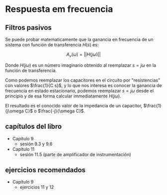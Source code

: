 # Respuesta em frecuencia
## Filtros pasivos

Se puede probar matematicamente que la ganancia en frecuencia de un sistema con función de transferencia $H(s)$ es:

$$A_v(\omega) = ||H(j\omega)||$$

Donde $H(j\omega)$ es un número imaginario obtenido al reemplazar $s=j\omega$ en la función de transferencia.

Como podemos reemplazar los capacitores en el circuito por "resistencias" con valores $\frac{1}{C s}$, y lo que nos interesa es conocer la ganancia de frecuencia en estado estacionario, podemos reemplazar $s= j\omega$ desde el principio y de esa forma calcular immediatamente $H(j\omega)$. 

El resultado es el conocido valor de la impedancia de un capacitor, $\frac{1}{j\omega C}$ o $\frac{-j}{\omega C}$.

## capítulos del libro
- Capítulo 9
  - sesión 9.3 y 9.6
- Capítulo 11
  - sesión 11.5 (parte de amplificador de instrumentación) 

## ejercicios recomendados
- Capítulo 9
  - ejercicios 11 y 12
